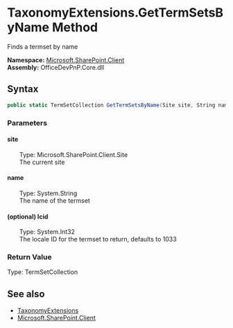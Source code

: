 # TaxonomyExtensions.GetTermSetsByName Method  
 Finds a termset by name   

**Namespace:** [Microsoft.SharePoint.Client](Microsoft.SharePoint.Client.md)  
**Assembly:** OfficeDevPnP.Core.dll  
## Syntax
```C#
public static TermSetCollection GetTermSetsByName(Site site, String name, Int32 lcid)
```
### Parameters
#### site  
&emsp;&emsp;Type: Microsoft.SharePoint.Client.Site  
&emsp;&emsp;The current site  

  

#### name  
&emsp;&emsp;Type: System.String  
&emsp;&emsp;The name of the termset  

  

#### (optional) lcid  
&emsp;&emsp;Type: System.Int32  
&emsp;&emsp;The locale ID for the termset to return, defaults to 1033  

  

### Return Value
Type: TermSetCollection  
  


## See also
- [TaxonomyExtensions](Microsoft.SharePoint.Client.TaxonomyExtensions.md) 
- [Microsoft.SharePoint.Client](Microsoft.SharePoint.Client.md) 
